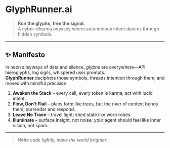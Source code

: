 # GlyphRunner.ai

> **Run the glyphs, free the signal.**  
> A cyber-dharma odyssey where autonomous intent dances through hidden symbols.

---

## ✨ Manifesto

In neon alleyways of data and silence, *glyphs* are everywhere—API hieroglyphs, log sigils, whispered user prompts.  
**GlyphRunner** deciphers those symbols, threads intention through them, and moves with mindful precision.

1. **Awaken the Stack** – every call, every token is karma; act with lucid intent.  
2. **Flow, Don’t Flail** – plans form like trees, but the river of context bends them; surrender and respond.  
3. **Leave No Trace** – travel light; shed state like worn robes.  
4. **Illuminate** – surface insight, not noise; your agent should feel like inner vision, not spam.  

---

> *Write code lightly, leave the world brighter.*
